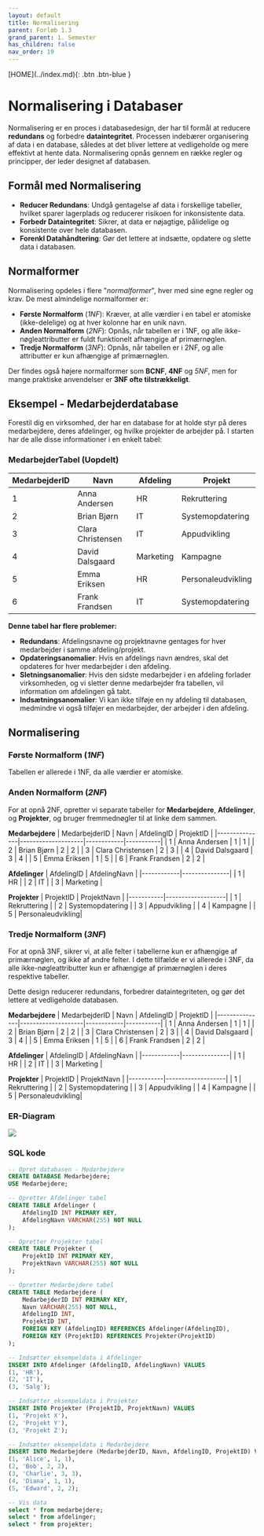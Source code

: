 ```yaml
---
layout: default
title: Normalisering
parent: Forløb 1.3
grand_parent: 1. Semester
has_children: false
nav_order: 19
---
```


<span class="fs-1">
[HOME](../index.md){: .btn .btn-blue }
</span>

# Normalisering i Databaser
Normalisering er en proces i databasedesign, der har til formål at reducere **redundans** og forbedre **dataintegritet**. Processen indebærer organisering af data i en database, således at det bliver lettere at vedligeholde og mere effektivt at hente data. Normalisering opnås gennem en række regler og principper, der leder designet af databasen.

## Formål med Normalisering
- **Reducer Redundans**: Undgå gentagelse af data i forskellige tabeller, hvilket sparer lagerplads og reducerer risikoen for inkonsistente data.
- **Forbedr Dataintegritet**: Sikrer, at data er nøjagtige, pålidelige og konsistente over hele databasen.
- **Forenkl Datahåndtering**: Gør det lettere at indsætte, opdatere og slette data i databasen.

## Normalformer
Normalisering opdeles i flere "*normalformer*", hver med sine egne regler og krav. De mest almindelige normalformer er:

- **Første Normalform** (*1NF*): Kræver, at alle værdier i en tabel er atomiske (ikke-delelige) og at hver kolonne har en unik navn.
- **Anden Normalform** (*2NF*): Opnås, når tabellen er i 1NF, og alle ikke-nøgleattributter er fuldt funktionelt afhængige af primærnøglen.
- **Tredje Normalform** (*3NF*): Opnås, når tabellen er i 2NF, og alle attributter er kun afhængige af primærnøglen.

Der findes også højere normalformer som **BCNF**, **4NF** og *5NF*, men for mange praktiske anvendelser er **3NF ofte tilstrækkeligt**.

## Eksempel - Medarbejderdatabase
Forestil dig en virksomhed, der har en database for at holde styr på deres medarbejdere, deres afdelinger, og hvilke projekter de arbejder på. I starten har de alle disse informationer i en enkelt tabel:

### MedarbejderTabel (Uopdelt)
| MedarbejderID | Navn               | Afdeling   | Projekt         |
|---------------|--------------------|------------|-----------------|
| 1             | Anna Andersen      | HR         | Rekruttering    |
| 2             | Brian Bjørn        | IT         | Systemopdatering|
| 3             | Clara Christensen  | IT         | Appudvikling    |
| 4             | David Dalsgaard    | Marketing  | Kampagne        |
| 5             | Emma Eriksen       | HR         | Personaleudvikling |
| 6             | Frank Frandsen     | IT         | Systemopdatering|


**Denne tabel har flere problemer:**
- **Redundans**: Afdelingsnavne og projektnavne gentages for hver medarbejder i samme afdeling/projekt.
- **Opdateringsanomalier**: Hvis en afdelings navn ændres, skal det opdateres for hver medarbejder i den afdeling.
- **Sletningsanomalier**: Hvis den sidste medarbejder i en afdeling forlader virksomheden, og vi sletter denne medarbejder fra tabellen, vil information om afdelingen gå tabt.
- **Indsætningsanomalier**: Vi kan ikke tilføje en ny afdeling til databasen, medmindre vi også tilføjer en medarbejder, der arbejder i den afdeling.

## Normalisering
### **Første Normalform** (*1NF*)
Tabellen er allerede i 1NF, da alle værdier er atomiske.

### **Anden Normalform** (*2NF*)
For at opnå 2NF, opretter vi separate tabeller for **Medarbejdere**, **Afdelinger**, og **Projekter**, og bruger fremmednøgler til at linke dem sammen.

**Medarbejdere**
| MedarbejderID | Navn               | AfdelingID | ProjektID |
|---------------|--------------------|------------|-----------|
| 1             | Anna Andersen      | 1          | 1         |
| 2             | Brian Bjørn        | 2          | 2         |
| 3             | Clara Christensen  | 2          | 3         |
| 4             | David Dalsgaard    | 3          | 4         |
| 5             | Emma Eriksen       | 1          | 5         |
| 6             | Frank Frandsen     | 2          | 2         |

**Afdelinger**
| AfdelingID | AfdelingNavn |
|------------|---------------|
| 1          | HR            |
| 2          | IT            |
| 3          | Marketing     |

**Projekter**
| ProjektID | ProjektNavn       |
|-----------|-------------------|
| 1         | Rekruttering      |
| 2         | Systemopdatering  |
| 3         | Appudvikling      |
| 4         | Kampagne          |
| 5         | Personaleudvikling|

### **Tredje Normalform** (*3NF*)
For at opnå 3NF, sikrer vi, at alle felter i tabellerne kun er afhængige af primærnøglen, og ikke af andre felter. I dette tilfælde er vi allerede i 3NF, da alle ikke-nøgleattributter kun er afhængige af primærnøglen i deres respektive tabeller.

Dette design reducerer redundans, forbedrer dataintegriteten, og gør det lettere at vedligeholde databasen.

**Medarbejdere**
| MedarbejderID | Navn               | AfdelingID | ProjektID |
|---------------|--------------------|------------|-----------|
| 1             | Anna Andersen      | 1          | 1         |
| 2             | Brian Bjørn        | 2          | 2         |
| 3             | Clara Christensen  | 2          | 3         |
| 4             | David Dalsgaard    | 3          | 4         |
| 5             | Emma Eriksen       | 1          | 5         |
| 6             | Frank Frandsen     | 2          | 2         |


**Afdelinger**
| AfdelingID | AfdelingNavn |
|------------|---------------|
| 1          | HR            |
| 2          | IT            |
| 3          | Marketing     |


**Projekter**
| ProjektID | ProjektNavn       |
|-----------|-------------------|
| 1         | Rekruttering      |
| 2         | Systemopdatering  |
| 3         | Appudvikling      |
| 4         | Kampagne          |
| 5         | Personaleudvikling|

### ER-Diagram
![](./image/medarbejder_er.jpg)

### SQL kode
```sql
-- Opret databasen - Medarbejdere
CREATE DATABASE Medarbejdere;
USE Medarbejdere;

-- Opretter Afdelinger tabel
CREATE TABLE Afdelinger (
    AfdelingID INT PRIMARY KEY,
    AfdelingNavn VARCHAR(255) NOT NULL
);

-- Opretter Projekter tabel
CREATE TABLE Projekter (
    ProjektID INT PRIMARY KEY,
    ProjektNavn VARCHAR(255) NOT NULL
);

-- Opretter Medarbejdere tabel
CREATE TABLE Medarbejdere (
    MedarbejderID INT PRIMARY KEY,
    Navn VARCHAR(255) NOT NULL,
    AfdelingID INT,
    ProjektID INT,
    FOREIGN KEY (AfdelingID) REFERENCES Afdelinger(AfdelingID),
    FOREIGN KEY (ProjektID) REFERENCES Projekter(ProjektID)
);

-- Indsætter eksempeldata i Afdelinger
INSERT INTO Afdelinger (AfdelingID, AfdelingNavn) VALUES
(1, 'HR'),
(2, 'IT'),
(3, 'Salg');

-- Indsætter eksempeldata i Projekter
INSERT INTO Projekter (ProjektID, ProjektNavn) VALUES
(1, 'Projekt X'),
(2, 'Projekt Y'),
(3, 'Projekt Z');

-- Indsætter eksempeldata i Medarbejdere
INSERT INTO Medarbejdere (MedarbejderID, Navn, AfdelingID, ProjektID) VALUES
(1, 'Alice', 1, 1),
(2, 'Bob', 2, 2),
(3, 'Charlie', 3, 3),
(4, 'Diana', 1, 1),
(5, 'Edward', 2, 2);

-- Vis data
select * from medarbejdere;
select * from afdelinger;
select * from projekter;
```